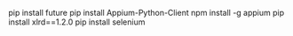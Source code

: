 pip install future
pip install Appium-Python-Client
npm install -g appium
pip install xlrd==1.2.0
pip install selenium
